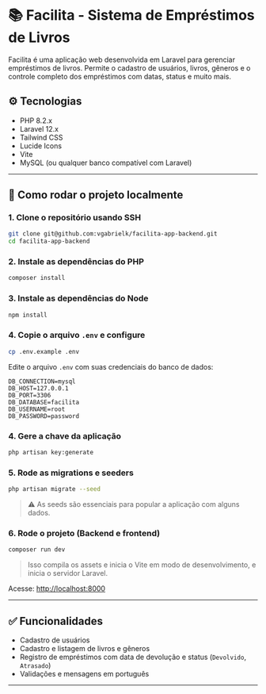 
# 📚 Facilita - Sistema de Empréstimos de Livros

Facilita é uma aplicação web desenvolvida em Laravel para gerenciar empréstimos de livros. Permite o cadastro de usuários, livros, gêneros e o controle completo dos empréstimos com datas, status e muito mais.

## ⚙️ Tecnologias

- PHP 8.2.x
- Laravel 12.x
- Tailwind CSS
- Lucide Icons
- Vite
- MySQL (ou qualquer banco compatível com Laravel)

---

## 🚀 Como rodar o projeto localmente

### 1. Clone o repositório usando SSH

```bash
git clone git@github.com:vgabrielk/facilita-app-backend.git
cd facilita-app-backend
```

### 2. Instale as dependências do PHP

```bash
composer install
```

### 3. Instale as dependências do Node

```bash
npm install
```

### 4. Copie o arquivo `.env` e configure

```bash
cp .env.example .env
```

Edite o arquivo `.env` com suas credenciais do banco de dados:

```
DB_CONNECTION=mysql
DB_HOST=127.0.0.1
DB_PORT=3306
DB_DATABASE=facilita
DB_USERNAME=root
DB_PASSWORD=password
```

### 4. Gere a chave da aplicação

```bash
php artisan key:generate
```

### 5. Rode as migrations e seeders

```bash
php artisan migrate --seed
```

> ⚠️ As seeds são essenciais para popular a aplicação com alguns dados.

### 6. Rode o projeto (Backend e frontend)

```bash
composer run dev
```

> Isso compila os assets e inicia o Vite em modo de desenvolvimento, e inicia o servidor Laravel.


Acesse: [http://localhost:8000](http://localhost:8000)

---


## ✅ Funcionalidades

- Cadastro de usuários
- Cadastro e listagem de livros e gêneros
- Registro de empréstimos com data de devolução e status (`Devolvido`, `Atrasado`)
- Validações e mensagens em português

---
